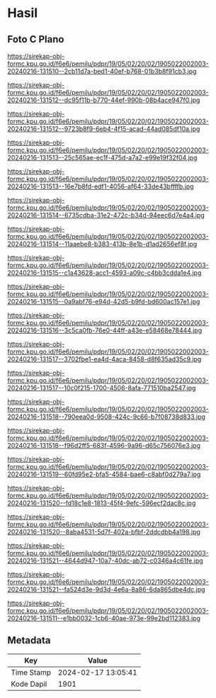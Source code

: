 # Hasil

## Foto C Plano

https://sirekap-obj-formc.kpu.go.id/f6e6/pemilu/pdpr/19/05/02/20/02/1905022002003-20240216-131510--2cb11d7a-bed1-40ef-b768-01b3b8f91cb3.jpg

https://sirekap-obj-formc.kpu.go.id/f6e6/pemilu/pdpr/19/05/02/20/02/1905022002003-20240216-131512--dc95f11b-b770-44ef-990b-08b4ace947f0.jpg

https://sirekap-obj-formc.kpu.go.id/f6e6/pemilu/pdpr/19/05/02/20/02/1905022002003-20240216-131512--9723b8f9-6eb4-4f15-acad-44ad085df10a.jpg

https://sirekap-obj-formc.kpu.go.id/f6e6/pemilu/pdpr/19/05/02/20/02/1905022002003-20240216-131513--25c565ae-ec1f-475d-a7a2-e99e19f32f04.jpg

https://sirekap-obj-formc.kpu.go.id/f6e6/pemilu/pdpr/19/05/02/20/02/1905022002003-20240216-131513--16e7b8fd-edf1-4056-af64-33de43bffffb.jpg

https://sirekap-obj-formc.kpu.go.id/f6e6/pemilu/pdpr/19/05/02/20/02/1905022002003-20240216-131514--6735cdba-31e2-472c-b34d-94eec6d7e4a4.jpg

https://sirekap-obj-formc.kpu.go.id/f6e6/pemilu/pdpr/19/05/02/20/02/1905022002003-20240216-131514--11aaebe8-b383-413b-8e1b-d1ad2656ef8f.jpg

https://sirekap-obj-formc.kpu.go.id/f6e6/pemilu/pdpr/19/05/02/20/02/1905022002003-20240216-131515--c1a43628-acc1-4593-a09c-c4bb3cdda1e4.jpg

https://sirekap-obj-formc.kpu.go.id/f6e6/pemilu/pdpr/19/05/02/20/02/1905022002003-20240216-131515--0a9abf76-e94d-42d5-b9fd-bd600ac157e1.jpg

https://sirekap-obj-formc.kpu.go.id/f6e6/pemilu/pdpr/19/05/02/20/02/1905022002003-20240216-131516--3c5ca0fb-76e0-44ff-a43e-e58468e78444.jpg

https://sirekap-obj-formc.kpu.go.id/f6e6/pemilu/pdpr/19/05/02/20/02/1905022002003-20240216-131517--3702fbe1-ea4d-4aca-8458-d8f635ad35c9.jpg

https://sirekap-obj-formc.kpu.go.id/f6e6/pemilu/pdpr/19/05/02/20/02/1905022002003-20240216-131517--10c0f215-1700-4506-8afa-771510ba2547.jpg

https://sirekap-obj-formc.kpu.go.id/f6e6/pemilu/pdpr/19/05/02/20/02/1905022002003-20240216-131518--790eea0d-9508-424c-9c66-b7f08738d833.jpg

https://sirekap-obj-formc.kpu.go.id/f6e6/pemilu/pdpr/19/05/02/20/02/1905022002003-20240216-131518--f96d2ff5-683f-4596-9a96-d65c756076e3.jpg

https://sirekap-obj-formc.kpu.go.id/f6e6/pemilu/pdpr/19/05/02/20/02/1905022002003-20240216-131519--60fd95e2-bfa5-4584-bae6-c8abf0d279a7.jpg

https://sirekap-obj-formc.kpu.go.id/f6e6/pemilu/pdpr/19/05/02/20/02/1905022002003-20240216-131520--fd18c1e8-1813-45f4-9efc-596ecf2dac8c.jpg

https://sirekap-obj-formc.kpu.go.id/f6e6/pemilu/pdpr/19/05/02/20/02/1905022002003-20240216-131520--8aba4531-5d7f-402a-bfbf-2ddcdbb4a198.jpg

https://sirekap-obj-formc.kpu.go.id/f6e6/pemilu/pdpr/19/05/02/20/02/1905022002003-20240216-131521--4644d947-10a7-40dc-ab72-c0346a4c61fe.jpg

https://sirekap-obj-formc.kpu.go.id/f6e6/pemilu/pdpr/19/05/02/20/02/1905022002003-20240216-131521--fa524d3e-9d3d-4e6a-8a86-6da865dbe4dc.jpg

https://sirekap-obj-formc.kpu.go.id/f6e6/pemilu/pdpr/19/05/02/20/02/1905022002003-20240216-131511--e1bb0032-1cb6-40ae-973e-99e2bd112383.jpg


## Metadata

| Key        | Value               |
| ---------- | ------------------- |
| Time Stamp | 2024-02-17 13:05:41 |
| Kode Dapil | 1901                |



